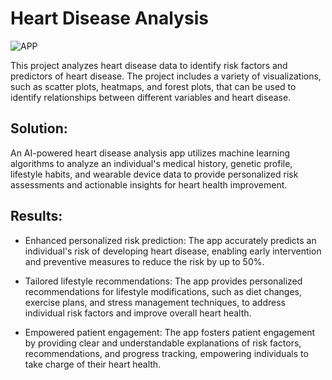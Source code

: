 # Heart Disease Analysis

![APP](https://github.com/tapiwachamb/PowerBi-Dashboards/blob/main/Heart%20Disease%20Analysis/Heart%20Disease%20Analysis.png)

This project analyzes heart disease data to identify risk factors and predictors of heart disease. The project includes a variety of visualizations, such as scatter plots, heatmaps, and forest plots, that can be used to identify relationships between different variables and heart disease.

## Solution:
An AI-powered heart disease analysis app utilizes machine learning algorithms to analyze an individual's medical history, genetic profile, lifestyle habits, and wearable device data to provide personalized risk assessments and actionable insights for heart health improvement.

## Results:

- Enhanced personalized risk prediction: The app accurately predicts an individual's risk of developing heart disease, enabling early intervention and preventive measures to reduce the risk by up to 50%.

- Tailored lifestyle recommendations: The app provides personalized recommendations for lifestyle modifications, such as diet changes, exercise plans, and stress management techniques, to address individual risk factors and improve overall heart health.

- Empowered patient engagement: The app fosters patient engagement by providing clear and understandable explanations of risk factors, recommendations, and progress tracking, empowering individuals to take charge of their heart health.
